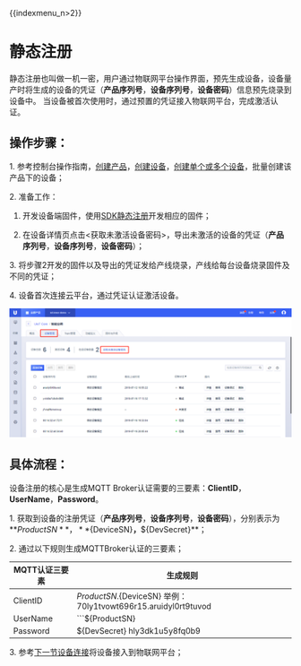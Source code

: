 {{indexmenu_n>2}}

# 静态注册
静态注册也叫做一机一密，用户通过物联网平台操作界面，预先生成设备，设备量产时将生成的设备的凭证（**产品序列号**，**设备序列号**，**设备密码**）信息预先烧录到设备中。 当设备被首次使用时，通过预置的凭证接入物联网平台，完成激活认证。

## 操作步骤：

1\. 参考控制台操作指南，[创建产品](../../console_guide/product_device/create_products)，[创建设备](../../console_guide/product_device/create_devcies)，[创建单个或多个设备](../../console_guide/product_device/create_devcies#创建单个或多个设备)，批量创建该产品下的设备；

2\. 准备工作：

   1. 开发设备端固件，使用[SDK静态注册](#静态注册)开发相应的固件；

   2. 在设备详情页点击<获取未激活设备密码>，导出未激活的设备的凭证（**产品序列号**，**设备序列号**，**设备密码**）；

3\. 将步骤2开发的固件以及导出的凭证发给产线烧录，产线给每台设备烧录固件及不同的凭证；

4\. 设备首次连接云平台，通过凭证认证激活设备。

![获取未激活设备密码](../../images/获取未激活设备密码.png)

## 具体流程：
设备注册的核心是生成MQTT Broker认证需要的三要素：**ClientID**，**UserName**，**Password**。

1\. 获取到设备的注册凭证（**产品序列号**，**设备序列号**，**设备密码**），分别表示为**${ProductSN}**，**${DeviceSN}**，**${DevSecret}**；

2\. 通过以下规则生成MQTTBroker认证的三要素；

|MQTT认证三要素|生成规则|
|---|---|
|ClientID | ${ProductSN}.${DeviceSN} 举例：70ly1tvowt696r15.aruidyl0rt9tuvod|
|UserName | ```${ProductSN}|${DeviceSN}|${authmode}``` ```举例：70ly1tvowt696r15|aruidyl0rt9tuvod|1``` authmode: 1 表示静态注册；2表示动态注册|
|Password | ${DevSecret} hly3dk1u5y8fq0b9|

3\. 参考[下一节设备连接](../connecting_devices)将设备接入到物联网平台；
